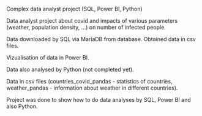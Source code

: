 Complex data analyst project (SQL, Power BI, Python)

Data analyst project about covid and impacts of various parameters (weather, population density, ...) on number of infected people.

Data downloaded by SQL via MariaDB from database. Obtained data in csv files.

Vizualisation of data in Power BI. 

Data also analysed by Python (not completed yet). 

Data in csv files (countries_covid_pandas - statistics of countries, weather_pandas - information about weather in different countries). 

Project was done to show how to do data analyses by SQL, Power BI and also Python. 
